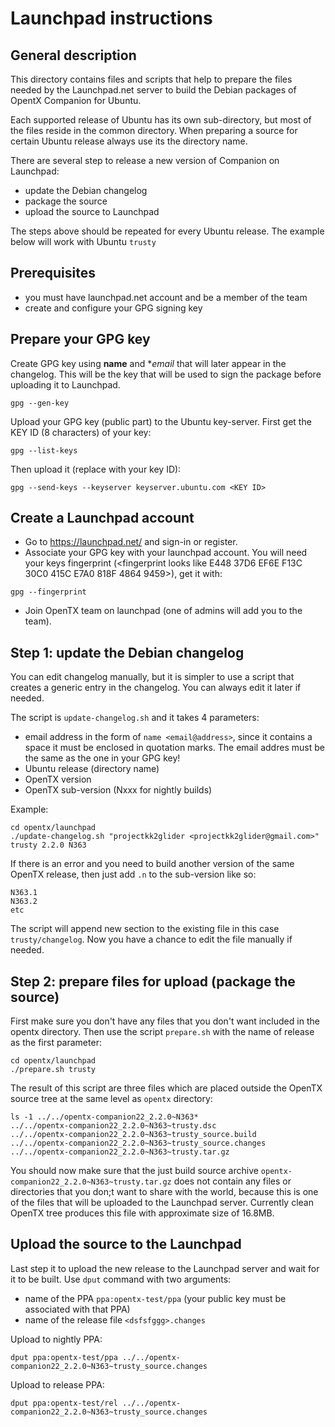 # Launchpad instructions

## General description

This directory contains files and scripts that help to prepare the files needed by the Launchpad.net server to build the Debian packages of OpentX Companion for Ubuntu.

Each supported release of Ubuntu has its own sub-directory, but most of the files reside in the common directory. When preparing a source for certain Ubuntu release always use its the directory name.

There are several step to release a new version of Companion on Launchpad:
 * update the Debian changelog
 * package the source
 * upload the source to Launchpad

The steps above should be repeated for every Ubuntu release. The example below will work with Ubuntu `trusty`

## Prerequisites

 * you must have launchpad.net account and be a member of the team
 * create and configure your GPG signing key

## Prepare your GPG key

Create GPG key using **name** and **email* that will later appear in the changelog. This will be the key
that will be used to sign the package before uploading it to Launchpad.
```
gpg --gen-key
```

Upload your GPG key (public part) to the Ubuntu key-server. First get the KEY ID (8 characters) of your key:
```
gpg --list-keys
```

Then upload it (replace <KEY ID> with your key ID):
```
gpg --send-keys --keyserver keyserver.ubuntu.com <KEY ID>
```

## Create a Launchpad account
 * Go to https://launchpad.net/ and sign-in or register.
 * Associate your GPG key with your launchpad account. You will need your keys fingerprint (<fingerprint looks like E448 37D6 EF6E F13C 30C0  415C E7A0 818F 4864 9459>), get it with:
```
gpg --fingerprint
```
 * Join OpenTX team on launchpad (one of admins will add you to the team).


## Step 1: update the Debian changelog

You can edit changelog manually, but it is simpler to use a script that creates a generic entry in the changelog. You can always edit it later if needed.

The script is `update-changelog.sh` and it takes 4 parameters:
 * email address in the form of `name <email@address>`, since it contains a space it must be enclosed in quotation marks. The email addres must be the same as the one in your GPG key!
 * Ubuntu release (directory name)
 * OpenTX version
 * OpenTX sub-version (Nxxx for nightly builds)

Example:
```
cd opentx/launchpad
./update-changelog.sh "projectkk2glider <projectkk2glider@gmail.com>" trusty 2.2.0 N363
```

If there is an error and you need to build another version of the same OpenTX release, then just add `.n` to the sub-version like so:
```
N363.1
N363.2
etc
```

The script will append new section to the existing file in this case `trusty/changelog`. Now you have a chance to edit the file manually if needed.

## Step 2: prepare files for upload (package the source)

First make sure you don't have any files that you don't want included in the opentx directory. Then use the script `prepare.sh` with the name of release as the first parameter:

```
cd opentx/launchpad
./prepare.sh trusty
```

The result of this script are three files which are placed outside the OpenTX source tree at the same level as `opentx` directory:
```
ls -1 ../../opentx-companion22_2.2.0~N363*
../../opentx-companion22_2.2.0~N363~trusty.dsc
../../opentx-companion22_2.2.0~N363~trusty_source.build
../../opentx-companion22_2.2.0~N363~trusty_source.changes
../../opentx-companion22_2.2.0~N363~trusty.tar.gz
```

You should now make sure that the just build source archive `opentx-companion22_2.2.0~N363~trusty.tar.gz` does not contain any files or directories that you don;t want to share with the world, because this is one of the files that will be uploaded to the Launchpad server. Currently clean OpenTX tree produces this file with approximate size of 16.8MB.

## Upload the source to the Launchpad

Last step it to upload the new release to the Launchpad server and wait for it to be built. Use `dput` command with two arguments:
 * name of the PPA `ppa:opentx-test/ppa` (your public key must be associated with that PPA)
 * name of the release file `<dsfsfggg>.changes`

Upload to nightly PPA:
```
dput ppa:opentx-test/ppa ../../opentx-companion22_2.2.0~N363~trusty_source.changes
```

Upload to release PPA:
```
dput ppa:opentx-test/rel ../../opentx-companion22_2.2.0~N363~trusty_source.changes
```

